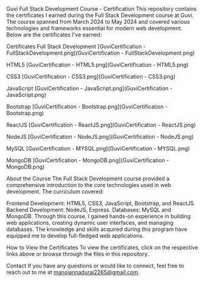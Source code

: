 Guvi Full Stack Development Course - Certification
This repository contains the certificates I earned during the Full Stack Development course at Guvi. The course spanned from March 2024 to May 2024 and covered various technologies and frameworks essential for modern web development. Below are the certificates I've earned:

Certificates
Full Stack Development
[GuviCertification - FullStackDevelopment.png](GuviCertification - FullStackDevelopment.png)

HTML5
[GuviCertification - HTML5.png](GuviCertification - HTML5.png)

CSS3
[GuviCertification - CSS3.png](GuviCertification - CSS3.png)

JavaScript
[GuviCertification - JavaScript.png](GuviCertification - JavaScript.png)

Bootstrap
[GuviCertification - Bootstrap.png](GuviCertification - Bootstrap.png)

ReactJS
[GuviCertification - ReactJS.png](GuviCertification - ReactJS.png)

NodeJS
[GuviCertification - NodeJS.png](GuviCertification - NodeJS.png)

MySQL
[GuviCertification - MYSQL.png](GuviCertification - MYSQL.png)

MongoDB
[GuviCertification - MongoDB.png](GuviCertification - MongoDB.png)

About the Course
The Full Stack Development course provided a comprehensive introduction to the core technologies used in web development. The curriculum covered:

Frontend Development: HTML5, CSS3, JavaScript, Bootstrap, and ReactJS.
Backend Development: NodeJS, Express.
Databases: MySQL and MongoDB.
Through this course, I gained hands-on experience in building web applications, creating dynamic user interfaces, and managing databases. The knowledge and skills acquired during this program have equipped me to develop full-fledged web applications.

How to View the Certificates
To view the certificates, click on the respective links above or browse through the files in this repository.

Contact
If you have any questions or would like to connect, feel free to reach out to me at manojannadurai2265@gmail.com.
